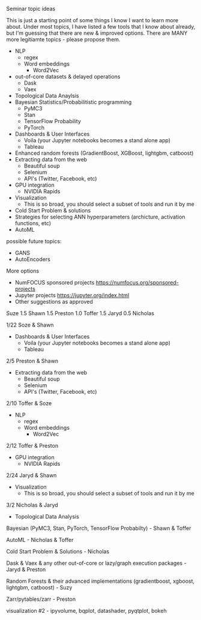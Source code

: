 Seminar topic ideas

This is just a starting point of some things I know I want to learn more about.  Under most topics, I have listed a few tools that I know about already, but I'm guessing that there are new & improved options.  There are MANY more legitiamte topics - please propose them.


- NLP
  - regex
  - Word embeddings
    - Word2Vec
- out-of-core datasets & delayed operations
  - Dask
  - Vaex
- Topological Data Anaylsis
- Bayesian Statistics/Probabilitistic programming
  - PyMC3
  - Stan
  - TensorFlow Probability
  - PyTorch
- Dashboards & User Interfaces
  - Voila (your Jupyter notebooks becomes a stand alone app)
  - Tableau
- Enhanced random forests (GradientBoost, XGBoost, lightgbm, catboost)
- Extracting data from the web
  - Beautiful soup
  - Selenium
  - API's (Twitter, Facebook, etc)
- GPU integration
  - NVIDIA Rapids
- Visualization
  - This is so broad, you should select a subset of tools and run it by me
- Cold Start Problem & solutions
- Strategies for selecting ANN hyperparameters (archicture, activation functions, etc)
- AutoML
  
  
possible future topics:
- GANS
- AutoEncoders


More options
- NumFOCUS sponsored projects https://numfocus.org/sponsored-projects
- Jupyter projects https://jupyter.org/index.html
- Other suggestions as approved


Suze 1.5
Shawn 1.5
Preston 1.0
Toffer 1.5
Jaryd 0.5
Nicholas 


1/22
Soze & Shawn
- Dashboards & User Interfaces
  - Voila (your Jupyter notebooks becomes a stand alone app)
  - Tableau
  
  
2/5
Preston & Shawn
- Extracting data from the web
  - Beautiful soup
  - Selenium
  - API's (Twitter, Facebook, etc)
  
2/10
Toffer & Soze
- NLP
  - regex
  - Word embeddings
    - Word2Vec
    
    
2/12
Toffer & Preston
- GPU integration
  - NVIDIA Rapids
  
2/24
Jaryd & Shawn
- Visualization
  - This is so broad, you should select a subset of tools and run it by me
  

3/2
Nicholas & Jaryd
- Topological Data Analysis


Bayesian (PyMC3, Stan, PyTorch, TensorFlow Probabilty) - Shawn & Toffer

AutoML - Nicholas & Toffer

Cold Start Problem & Solutions - Nicholas

Dask & Vaex & any other out-of-core or lazy/graph execution packages - Jaryd & Preston

Random Forests & their advanced implementations (gradientboost, xgboost, lightgbm, catboost) - Suzy

Zarr/pytables/zarr - Preston

visualization #2 - ipyvolume, bqplot, datashader, pyqtplot, bokeh
